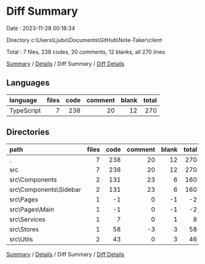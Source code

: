 # Diff Summary

Date : 2023-11-28 00:18:34

Directory c:\\Users\\Ljubo\\Documents\\GitHub\\Note-Taker\\client

Total : 7 files,  238 codes, 20 comments, 12 blanks, all 270 lines

[Summary](results.md) / [Details](details.md) / Diff Summary / [Diff Details](diff-details.md)

## Languages
| language | files | code | comment | blank | total |
| :--- | ---: | ---: | ---: | ---: | ---: |
| TypeScript | 7 | 238 | 20 | 12 | 270 |

## Directories
| path | files | code | comment | blank | total |
| :--- | ---: | ---: | ---: | ---: | ---: |
| . | 7 | 238 | 20 | 12 | 270 |
| src | 7 | 238 | 20 | 12 | 270 |
| src\\Components | 2 | 131 | 23 | 6 | 160 |
| src\\Components\\Sidebar | 2 | 131 | 23 | 6 | 160 |
| src\\Pages | 1 | -1 | 0 | -1 | -2 |
| src\\Pages\\Main | 1 | -1 | 0 | -1 | -2 |
| src\\Services | 1 | 7 | 0 | 1 | 8 |
| src\\Stores | 1 | 58 | -3 | 3 | 58 |
| src\\Utils | 2 | 43 | 0 | 3 | 46 |

[Summary](results.md) / [Details](details.md) / Diff Summary / [Diff Details](diff-details.md)